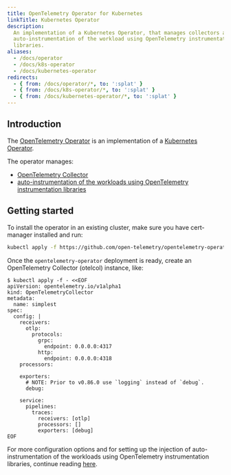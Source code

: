```yaml
---
title: OpenTelemetry Operator for Kubernetes
linkTitle: Kubernetes Operator
description:
  An implementation of a Kubernetes Operator, that manages collectors and
  auto-instrumentation of the workload using OpenTelemetry instrumentation
  libraries.
aliases:
  - /docs/operator
  - /docs/k8s-operator
  - /docs/kubernetes-operator
redirects:
  - { from: /docs/operator/*, to: ':splat' }
  - { from: /docs/k8s-operator/*, to: ':splat' }
  - { from: /docs/kubernetes-operator/*, to: ':splat' }
---
```


## Introduction

The
[OpenTelemetry Operator](https://github.com/open-telemetry/opentelemetry-operator)
is an implementation of a
[Kubernetes Operator](https://kubernetes.io/docs/concepts/extend-kubernetes/operator/).

The operator manages:

- [OpenTelemetry Collector](https://github.com/open-telemetry/opentelemetry-collector)
- [auto-instrumentation of the workloads using OpenTelemetry instrumentation libraries](https://github.com/open-telemetry/opentelemetry-operator#opentelemetry-auto-instrumentation-injection)

## Getting started

To install the operator in an existing cluster, make sure you have cert-manager
installed and run:

```bash
kubectl apply -f https://github.com/open-telemetry/opentelemetry-operator/releases/latest/download/opentelemetry-operator.yaml
```

Once the `opentelemetry-operator` deployment is ready, create an OpenTelemetry
Collector (otelcol) instance, like:

```console
$ kubectl apply -f - <<EOF
apiVersion: opentelemetry.io/v1alpha1
kind: OpenTelemetryCollector
metadata:
  name: simplest
spec:
  config: |
    receivers:
      otlp:
        protocols:
          grpc:
            endpoint: 0.0.0.0:4317
          http:
            endpoint: 0.0.0.0:4318
    processors:

    exporters:
      # NOTE: Prior to v0.86.0 use `logging` instead of `debug`.
      debug:

    service:
      pipelines:
        traces:
          receivers: [otlp]
          processors: []
          exporters: [debug]
EOF
```

For more configuration options and for setting up the injection of
auto-instrumentation of the workloads using OpenTelemetry instrumentation
libraries, continue reading
[here](https://github.com/open-telemetry/opentelemetry-operator/blob/main/README.md).
